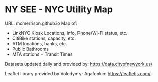 # NY SEE - NYC Utility Map
URL: mcmerrison.github.io
Map of: 
- LinkNYC Kiosk Locations, Info, Phone/Wi-Fi status, etc.
- CitiBike stations, capacity, etc.
- ATM locations, banks, etc.
- Public Bathrooms
- MTA stations + Transit Times

Datasets updated daily and provided by: https://data.cityofnewyork.us/

Leaflet library provided by Volodymyr Agafonkin: https://leafletjs.com/

